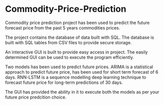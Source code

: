 # Commodity-Price-Prediction
Commodity price prediction project has been used to predict the future forecast price from the past 5 years commodities prices.

The project contains the database of data built with SQL. The database is built with SQL tables from CSV files to provide secure storage.

An interactive GUI is built to provide easy access in project. The easily determined GUI can be used to execute the program efficiently. 

Two models has been used to predict future prices. ARIMA is a statistical approach to predict future price, has been used for short term forecast of 6 days. RNN-LSTM is a sequence modelling deep learning technique to forecast future price for long-term predictions of 30 days.

The GUI has provided the ability in it to execute both the models as per your future price predcition choice.
